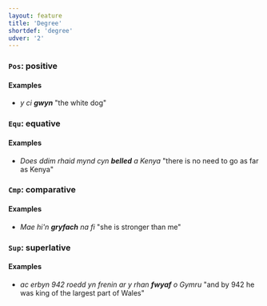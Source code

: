 ```yaml
---
layout: feature
title: 'Degree'
shortdef: 'degree'
udver: '2'
---
```




### <a name="Pos">`Pos`</a>: positive

#### Examples

* _y ci **gwyn**_ "the white dog"



### <a name="Equ">`Equ`</a>: equative

#### Examples

* _Does ddim rhaid mynd cyn **belled** a Kenya_ "there is no need to go as far as Kenya"


### <a name="Cmp">`Cmp`</a>: comparative

#### Examples
 * _Mae hi'n **gryfach** na fi_ "she is stronger than me"


### <a name="Sup">`Sup`</a>: superlative

#### Examples

* _ac erbyn 942 roedd yn frenin ar y rhan **fwyaf** o Gymru_ "and by 942 he was king of the largest part of Wales"
<!-- Interlanguage links updated St lis 3 20:58:19 CET 2021 -->
